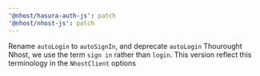 ```yaml
---
'@nhost/hasura-auth-js': patch
'@nhost/nhost-js': patch
---
```


Rename `autoLogin` to `autoSignIn`, and deprecate `autoLogin`
Thourought Nhost, we use the term `sign in` rather than `login`. This version reflect this terminology in the `NhostClient` options
